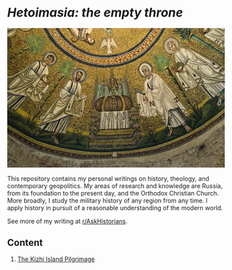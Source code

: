 # <i>Hetoimasia: the empty throne</i>

![](/writing/images/title.jpg)

This repository contains my personal writings on history, theology, and contemporary geopolitics. My areas of research and knowledge are Russia, from its foundation to the present day, and the Orthodox Christian Church. More broadly, I study the military history of any region from any time. I apply history in pursuit of a reasonable understanding of the modern world.

See more of my writing at [r/AskHistorians](https://www.reddit.com/r/AskHistorians/wiki/profiles/hamiltonkg).

## Content

1. [The Kizhi Island Pilgrimage](./writing/kizhi-island-pilgrimage.md)
